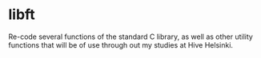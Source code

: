 # libft
Re-code several functions of the standard C library, as well as other utility functions that will be of use through out my studies at Hive Helsinki.
